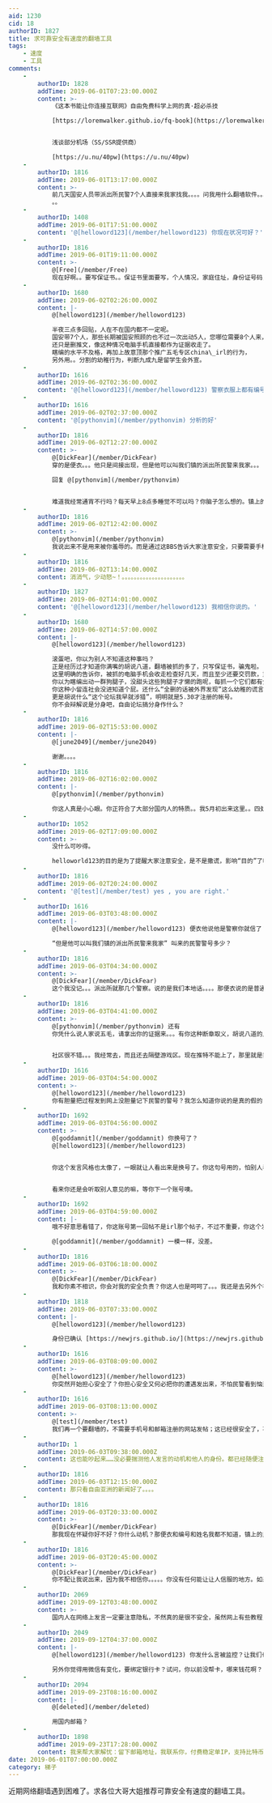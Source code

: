 ```yaml
---
aid: 1230
cid: 18
authorID: 1827
title: 求可靠安全有速度的翻墙工具
tags:
    - 速度
    - 工具
comments:
    -
        authorID: 1828
        addTime: 2019-06-01T07:23:00.000Z
        content: >-
            《这本书能让你连接互联网》自由免费科学上网的真·超必杀技  

            [https://loremwalker.github.io/fq-book](https://loremwalker.github.io/fq-book)


            浅谈部分机场（SS/SSR提供商）  

            [https://u.nu/40pw](https://u.nu/40pw)
    -
        authorID: 1816
        addTime: 2019-06-01T13:17:00.000Z
        content: >-
            前几天国安人员带派出所民警7个人直接来我家找我。。。。问我用什么翻墙软件。。。我直接答了。。还对这软件拍了一次照片。叫我把推特上的推文删了。还问我发了什么。。。我说我忘记我发了什么了什么了。。然后他自己在我电脑上找那推文。。。找了好久没找到，就叫我一个一个的删。。。我看他搜索六四，坦克人，chimerica
            。。
    -
        authorID: 1408
        addTime: 2019-06-01T17:51:00.000Z
        content: '@[helloword123](/member/helloword123) 你现在状况可好？'
    -
        authorID: 1816
        addTime: 2019-06-01T19:11:00.000Z
        content: >-
            @[Free](/member/Free)
            现在好啊。。要写保证书。。保证书里面要写，个人情况，家庭住址，身份证号码，推特账号和密码，因为发布对XX不良信息xxxxxxx。。。。。然后交给国安了。。那账号就停在那了。
    -
        authorID: 1680
        addTime: 2019-06-02T02:26:00.000Z
        content: |-
            @[helloword123](/member/helloword123)

            半夜三点多回贴，人在不在国内都不一定呢。  
            国安带7个人，那些长期被国安照顾的也不过一次出动5人，您哪位需要8个人来，  
            还只是删推文，像这种情况电脑手机直接都作为证据收走了。  
            瞎编的水平不及格，再加上故意顶那个推广五毛专区china\_irl的行为，  
            另外用。。分割的幼稚行为，判断九成九是留学生会外宣。
    -
        authorID: 1616
        addTime: 2019-06-02T02:36:00.000Z
        content: '@[helloword123](/member/helloword123) 警察衣服上都有编号的，找你的编号都是啥？'
    -
        authorID: 1616
        addTime: 2019-06-02T02:37:00.000Z
        content: '@[pythonvim](/member/pythonvim) 分析的好'
    -
        authorID: 1816
        addTime: 2019-06-02T12:27:00.000Z
        content: >-
            @[DickFear](/member/DickFear)
            穿的是便衣。。。他只是间接出现，但是他可以叫我们镇的派出所民警来我家。。。  

            回复 @[pythonvim](/member/pythonvim)


            难道我经常通宵不行吗？每天早上8点多睡觉不可以吗？你脑子怎么想的。镇上的派出所档案里面存有我的保证书了。。。。你真是个智障！他们刚开始说只删推文就行了。。。全删的话被外界发现。这个论坛我早就涉猎，你看看我发的帖子再做判断。。你的好多判断都是错误的，你思维已经固化了，只会按正常逻辑来推理！国安接收到的任务就是删除推文。。其他的事情他也不想管。。今天早上用微信买东西，也有一丝变化了。。要绑定银行卡，不然不能付款和收款。。金源就这样被断了。！
    -
        authorID: 1816
        addTime: 2019-06-02T12:42:00.000Z
        content: >-
            @[pythonvim](/member/pythonvim)
            我说出来不是用来被你羞辱的。而是通过这BBS告诉大家注意安全，只要需要手机号码验证的地方都不要用手机验证。。。我说得那么详细，说明有过此事。。你不信说明你脑子里根本没站在别人的角度看问题，只是站在自己的角度看问题，侧面说明你这人是个自私的人。
    -
        authorID: 1816
        addTime: 2019-06-02T13:14:00.000Z
        content: 消消气，少动怒~！。。。。。。。。。。。。。。。。。。。。。
    -
        authorID: 1827
        addTime: 2019-06-02T14:01:00.000Z
        content: '@[helloword123](/member/helloword123) 我相信你说的。'
    -
        authorID: 1680
        addTime: 2019-06-02T14:57:00.000Z
        content: |-
            @[helloword123](/member/helloword123)

            滚蛋吧，你以为别人不知道这种事吗？  
            正是经历过才知道你满嘴的胡说八道，翻墙被抓的多了，只写保证书，骗鬼啦。  
            这里明确的告诉你，被抓的电脑手机会收走检查好几天，而且至少还要交罚款，重的还会被拘留。  
            你以为瞎编出动一群狗腿子，没甜头这些狗腿子才懒的跑呢，每抓一个它们都有分成。  
            你这种小留连社会没进知道个屁。还什么“全删的话被外界发现”这么幼稚的谎言能骗谁。  
            更是胡说什么“这个论坛我早就涉猎”，明明就是5.30才注册的帐号。  
            你不会辩解说是分身吧，自由论坛搞分身作什么？
    -
        authorID: 1816
        addTime: 2019-06-02T15:53:00.000Z
        content: |-
            @[june2049](/member/june2049)

            谢谢。。。。
    -
        authorID: 1816
        addTime: 2019-06-02T16:02:00.000Z
        content: |-
            @[pythonvim](/member/pythonvim)

            你这人真是小心眼。你正符合了大部分国内人的特质。。我5月初出来这里。。四处为这bbs宣传，推特不能上了才跑这里来注册。
    -
        authorID: 1052
        addTime: 2019-06-02T17:09:00.000Z
        content: >-
            没什么可吵得。  

            helloworld123的目的是为了提醒大家注意安全，是不是撒谎，影响“目的”了吗？所以纠结这个没意思，绳子越收越紧大家又不是没感觉，提醒注意安全多正常啊。
    -
        authorID: 1816
        addTime: 2019-06-02T20:24:00.000Z
        content: '@[test](/member/test) yes , you are right.'
    -
        authorID: 1616
        addTime: 2019-06-03T03:48:00.000Z
        content: |-
            @[helloword123](/member/helloword123) 便衣他说他是警察你就信了？

            “但是他可以叫我们镇的派出所民警来我家” 叫来的民警警号多少？
    -
        authorID: 1816
        addTime: 2019-06-03T04:34:00.000Z
        content: >-
            @[DickFear](/member/DickFear)
            这个我没记。。。派出所就那几个警察。说的是我们本地话。。。。那便衣说的是普通话，不会说本地话（我猜是县地市级派下来的，我听说过一个县最多2个国安人员，因为我晚上用手机号码验证推特登录，他们第二天天快黑了才找到我）。。。身体语言都很干练。和镇上的吊儿郎当的民警不一样。。我第一次跑派出所写保证书的时候，他们在玩游戏，无视我的存在，随便几口附和。。。教我写的人只有他一边玩一边说。其他民警都不怎么懂如何写。好了，就回复到这了，再回复也无意义。。我说的这么仔细只表明有过这回事。。我不需要对质疑我的人再回复，也不想受到二次伤害。只有自己心里才清楚，而你们只是看客。。
    -
        authorID: 1816
        addTime: 2019-06-03T04:41:00.000Z
        content: >-
            @[pythonvim](/member/pythonvim) 还有
            你凭什么说人家说五毛，请拿出你的证据来。。。有你这种断章取义，胡说八道的人存在真是不幸。[https://www.reddit.com/r/China\_irl/](https://www.reddit.com/r/China_irl/)


            社区很不错。。。我经常去，而且还去隔壁游戏区。现在推特不能上了，那里就是我获得新闻信息第一手资源。而你，什么都不是，只是个会恶意中伤，胡造非为别人的小人。
    -
        authorID: 1616
        addTime: 2019-06-03T04:54:00.000Z
        content: >-
            @[helloword123](/member/helloword123)
            你有胆量把过程发到网上没胆量记下民警的警号？我怎么知道你说的是真的假的？这里又不是知乎分享你刚编的故事？明天去派出所问问哪几个民警的警号还有找你的人叫什么名字，信息越多越详细越好。
    -
        authorID: 1692
        addTime: 2019-06-03T04:56:00.000Z
        content: >-
            @[goddamnit](/member/goddamnit) 你换号了？
            @[helloword123](/member/helloword123)


            你这个发言风格也太像了，一眼就让人看出来是换号了。你这句号用的，怕别人看不出来这两账号是同一个人吗？你这个号第一回帖还是给irl那个帖子顶帖，看来是采取了我给你换号顶帖的建议啊。不错不错，就是下次注意换一个发言方式，可以去学习一下S1著名RPG大师“长风难度”，他每个账号都预设一个发言风格，采取换不同口癖、符号习惯可以让别人觉得不是同一个人。


            看来你还是会听取别人意见的嘛，等你下一个账号噢。
    -
        authorID: 1692
        addTime: 2019-06-03T04:59:00.000Z
        content: |-
            哦不好意思看错了，你这账号第一回帖不是irl那个帖子，不过不重要，你这个发言风格跟

            @[goddamnit](/member/goddamnit) 一模一样，没差。
    -
        authorID: 1816
        addTime: 2019-06-03T06:18:00.000Z
        content: >-
            @[DickFear](/member/DickFear)
            我和你素不相识，你会对我的安全负责？你这人也是呵呵了。。。我还是去另外个社区静静的耍好了，这里的人真让人失望。还是草榴区好。
    -
        authorID: 1818
        addTime: 2019-06-03T07:33:00.000Z
        content: |-
            @[helloword123](/member/helloword123)

            身份已确认 [https://newjrs.github.io/](https://newjrs.github.io/)
    -
        authorID: 1616
        addTime: 2019-06-03T08:09:00.000Z
        content: >-
            @[helloword123](/member/helloword123)
            你突然开始担心安全了？你担心安全又何必把你的遭遇发出来，不怕民警看到恼羞成怒么？你只想传播恐惧不想传播事实？尤其不想暴露对付你的民警身份？
    -
        authorID: 1616
        addTime: 2019-06-03T08:13:00.000Z
        content: >-
            @[test](/member/test)
            我们再一个要翻墙的，不需要手机号和邮箱注册的网站发帖；这已经很安全了，不需要人提醒；他的发言细节模模糊糊，这样只有一个效果就是大肆制造恐怖而已。他在电影院大声喊着火了，你们慌不慌，假如有人刨根问底哪里着火了，最后发现根本没着火，然后你说这是为了你们安全考虑，万一着火了呢？
    -
        authorID: 1
        addTime: 2019-06-03T09:38:00.000Z
        content: 这也能吵起来……没必要揣测他人发言的动机和他人的身份。都已经随便注册了，只看言论，不必纠结身份。
    -
        authorID: 1816
        addTime: 2019-06-03T12:15:00.000Z
        content: 那只看自由亚洲的新闻好了。。。。
    -
        authorID: 1816
        addTime: 2019-06-03T20:33:00.000Z
        content: >-
            @[DickFear](/member/DickFear)
            那我现在怀疑你好不好？你什么动机？那便衣和编号和姓名我都不知道，镇上的民警来来去去都是那几个人。。。。是你人有问题。我没必要说出来再让你来羞辱我。
    -
        authorID: 1816
        addTime: 2019-06-03T20:45:00.000Z
        content: >-
            @[DickFear](/member/DickFear)
            你不配让我说出来，因为我不相信你。。。。。你没有任何能让让人信服的地方。如果要我说民警编号，我也找值得让我信任的人-才说。动动脑子：在一个公共社交平台上说出来，那不是在我的伤口上撒盐吗？你的智商太低！这也让我吸收了一个教训。
    -
        authorID: 2069
        addTime: 2019-09-12T03:48:00.000Z
        content: >-
            国内人在网络上发言一定要注意隐私，不然真的是很不安全，虽然网上有些教程，但是都深不可测，不明觉厉，小弟不才，掌握一些这方面的知识，想了解的，可以留言
    -
        authorID: 2049
        addTime: 2019-09-12T04:37:00.000Z
        content: |-
            @[helloword123](/member/helloword123) 你发什么言被监控？让我们也避免下？

            另外你觉得用微信有变化，要绑定银行卡？试问，你以前没帮卡，哪来钱花啊？
    -
        authorID: 2094
        addTime: 2019-09-23T08:16:00.000Z
        content: |-
            @[deleted](/member/deleted)

            用国内邮箱？
    -
        authorID: 1898
        addTime: 2019-09-23T17:28:00.000Z
        content: 我来帮大家解忧：留下邮箱地址，我联系你，付费稳定单IP，支持比特币等加密货币，完全匿名交易
date: 2019-06-01T07:00:00.000Z
category: 梯子
---
```


近期网络翻墙遇到困难了。求各位大哥大姐推荐可靠安全有速度的翻墙工具。
